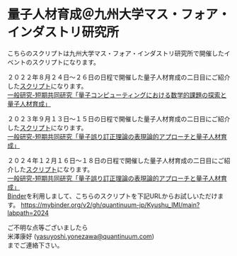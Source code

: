 # 量子人材育成＠九州大学マス・フォア・インダストリ研究所
こちらのスクリプトは九州大学マス・フォア・インダストリ研究所で開催したイベントのスクリプトになります。   

２０２２年８月２４日～２６日の日程で開催した量子人材育成の二日目にご紹介した[スクリプト](https://github.com/quantinuum-jp/Kyushu_IMI/tree/main/2022)になります。  
[一般研究-短期共同研究「量子コンピューティングにおける数学的課題の探索と量子人材育成」](https://joint.imi.kyushu-u.ac.jp/post-5401/)  

２０２３年９月１３日～１５日の日程で開催した量子人材育成の二日目にご紹介した[スクリプト](https://github.com/quantinuum-jp/Kyushu_IMI/tree/main/2023)になります。  
[一般研究-短期共同研究「量子誤り訂正理論の表現論的アプローチと量子人材育成」](https://joint.imi.kyushu-u.ac.jp/post-9052/)  

２０２４年１２月１６日～１８日の日程で開催した量子人材育成の二日目にご紹介した[スクリプト](https://github.com/quantinuum-jp/Kyushu_IMI/tree/main/2024)になります。  
[一般研究-短期共同研究「量子誤り訂正理論の表現論的アプローチと量子人材育成」](https://joint.imi.kyushu-u.ac.jp/post-14969/)  
[Binder](https://mybinder.org/)を利用しまして、こちらのスクリプトを下記URLからお試しいただけます。
https://mybinder.org/v2/gh/quantinuum-jp/Kyushu_IMI/main?labpath=2024

ご不明な点等ございましたら  
米澤康好 (yasuyoshi.yonezawa@quantinuum.com)  
までご連絡下さい。
